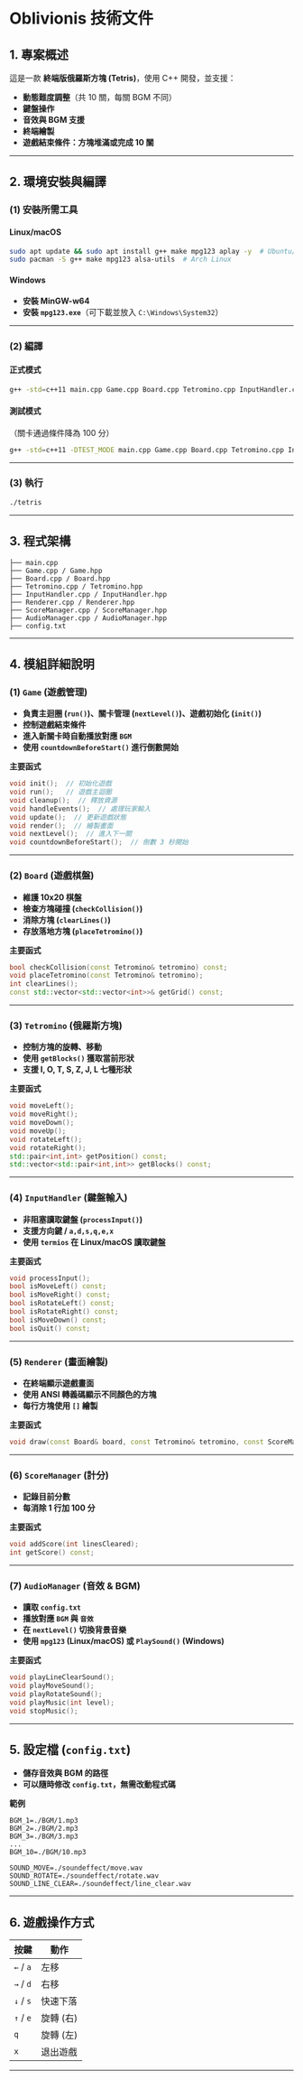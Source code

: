 # Oblivionis 技術文件

## **1. 專案概述**
這是一款 **終端版俄羅斯方塊 (Tetris)**，使用 C++ 開發，並支援：
- **動態難度調整**（共 10 關，每關 BGM 不同）
- **鍵盤操作**
- **音效與 BGM 支援**
- **終端繪製**
- **遊戲結束條件：方塊堆滿或完成 10 關**

---

## **2. 環境安裝與編譯**
### **(1) 安裝所需工具**
#### **Linux/macOS**
```bash
sudo apt update && sudo apt install g++ make mpg123 aplay -y  # Ubuntu/Debian
sudo pacman -S g++ make mpg123 alsa-utils  # Arch Linux
```

#### **Windows**
- **安裝 MinGW-w64**
- **安裝 `mpg123.exe`**（可下載並放入 `C:\Windows\System32`）

---

### **(2) 編譯**
#### **正式模式**
```bash
g++ -std=c++11 main.cpp Game.cpp Board.cpp Tetromino.cpp InputHandler.cpp Renderer.cpp ScoreManager.cpp AudioManager.cpp -o tetris
```

#### **測試模式**
（關卡通過條件降為 100 分）
```bash
g++ -std=c++11 -DTEST_MODE main.cpp Game.cpp Board.cpp Tetromino.cpp InputHandler.cpp Renderer.cpp ScoreManager.cpp AudioManager.cpp -o tetris_test
```

---

### **(3) 執行**
```bash
./tetris
```

---

## **3. 程式架構**
```
├── main.cpp
├── Game.cpp / Game.hpp
├── Board.cpp / Board.hpp
├── Tetromino.cpp / Tetromino.hpp
├── InputHandler.cpp / InputHandler.hpp
├── Renderer.cpp / Renderer.hpp
├── ScoreManager.cpp / ScoreManager.hpp
├── AudioManager.cpp / AudioManager.hpp
├── config.txt
```

---

## **4. 模組詳細說明**
### **(1) `Game` (遊戲管理)**
- **負責主迴圈 (`run()`)、關卡管理 (`nextLevel()`)、遊戲初始化 (`init()`)**
- **控制遊戲結束條件**
- **進入新關卡時自動播放對應 `BGM`**
- **使用 `countdownBeforeStart()` 進行倒數開始**

**主要函式**
```cpp
void init();  // 初始化遊戲
void run();   // 遊戲主迴圈
void cleanup();  // 釋放資源
void handleEvents();  // 處理玩家輸入
void update();  // 更新遊戲狀態
void render();  // 繪製畫面
void nextLevel();  // 進入下一關
void countdownBeforeStart();  // 倒數 3 秒開始
```

---

### **(2) `Board` (遊戲棋盤)**
- **維護 10x20 棋盤**
- **檢查方塊碰撞 (`checkCollision()`)**
- **消除方塊 (`clearLines()`)**
- **存放落地方塊 (`placeTetromino()`)**

**主要函式**
```cpp
bool checkCollision(const Tetromino& tetromino) const;
void placeTetromino(const Tetromino& tetromino);
int clearLines();
const std::vector<std::vector<int>>& getGrid() const;
```

---

### **(3) `Tetromino` (俄羅斯方塊)**
- **控制方塊的旋轉、移動**
- **使用 `getBlocks()` 獲取當前形狀**
- **支援 I, O, T, S, Z, J, L 七種形狀**

**主要函式**
```cpp
void moveLeft();
void moveRight();
void moveDown();
void moveUp();
void rotateLeft();
void rotateRight();
std::pair<int,int> getPosition() const;
std::vector<std::pair<int,int>> getBlocks() const;
```

---

### **(4) `InputHandler` (鍵盤輸入)**
- **非阻塞讀取鍵盤 (`processInput()`)**
- **支援方向鍵 / `a,d,s,q,e,x`**
- **使用 `termios` 在 Linux/macOS 讀取鍵盤**

**主要函式**
```cpp
void processInput();
bool isMoveLeft() const;
bool isMoveRight() const;
bool isRotateLeft() const;
bool isRotateRight() const;
bool isMoveDown() const;
bool isQuit() const;
```

---

### **(5) `Renderer` (畫面繪製)**
- **在終端顯示遊戲畫面**
- **使用 ANSI 轉義碼顯示不同顏色的方塊**
- **每行方塊使用 `[]` 繪製**

**主要函式**
```cpp
void draw(const Board& board, const Tetromino& tetromino, const ScoreManager& scoreManager, int level);
```

---

### **(6) `ScoreManager` (計分)**
- **記錄目前分數**
- **每消除 1 行加 100 分**

**主要函式**
```cpp
void addScore(int linesCleared);
int getScore() const;
```

---

### **(7) `AudioManager` (音效 & BGM)**
- **讀取 `config.txt`**
- **播放對應 `BGM` 與 `音效`**
- **在 `nextLevel()` 切換背景音樂**
- **使用 `mpg123` (Linux/macOS) 或 `PlaySound()` (Windows)**

**主要函式**
```cpp
void playLineClearSound();
void playMoveSound();
void playRotateSound();
void playMusic(int level);
void stopMusic();
```

---

## **5. 設定檔 (`config.txt`)**
- **儲存音效與 BGM 的路徑**
- **可以隨時修改 `config.txt`，無需改動程式碼**

**範例**
```
BGM_1=./BGM/1.mp3
BGM_2=./BGM/2.mp3
BGM_3=./BGM/3.mp3
...
BGM_10=./BGM/10.mp3

SOUND_MOVE=./soundeffect/move.wav
SOUND_ROTATE=./soundeffect/rotate.wav
SOUND_LINE_CLEAR=./soundeffect/line_clear.wav
```

---

## **6. 遊戲操作方式**
| 按鍵       | 動作           |
|------------|--------------|
| `←` / `a` | 左移         |
| `→` / `d` | 右移         |
| `↓` / `s` | 快速下落     |
| `↑` / `e` | 旋轉 (右)    |
| `q`        | 旋轉 (左)    |
| `x`        | 退出遊戲     |

---
